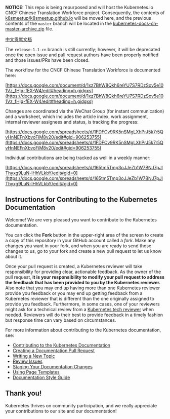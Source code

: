 **NOTICE:** This repo is being repurposed and will host the Kubernetes.io CNCF Chinese Translation Workforce project. Consequently, the contents of [k8smeetup/k8smeetup.github.io](https://github.com/k8smeetup/k8smeetup.github.io) will be moved here, and the previous contents of the `master` branch will be located in the [kubernetes-docs-cn-master-archive.zip](/kubernetes-docs-cn-master-archive.zip) file.

[中文贡献文档](README-CN.md)

The `release-1.1-cn` branch is still currently; however, it will be deprecated once the open issue and pull request authors have been properly notified and those issues/PRs have been closed.


The workflow for the CNCF Chinese Translation Workforce is documented here:

[https://docs.google.com/document/d/1xz7BhW8Qkh6reYU7S7RDzSov5e101Vz_fHjq-fEX-W4/edit#heading=h.gjdgxs](https://docs.google.com/document/d/1xz7BhW8Qkh6reYU7S7RDzSov5e101Vz_fHjq-fEX-W4/edit#heading=h.gjdgxs)

Changes are coordinated via the WeChat Group (for instant communication) and a worksheet, which includes the article index, work assignment, internal reviewer assignees and status, is tracking the progress:

[https://docs.google.com/spreadsheets/d/1FDFCv9RK5nSMgLXhPrJ5k7r5QvHnNEFnXbvoFiM8v20/edit#gid=906253755](https://docs.google.com/spreadsheets/d/1FDFCv9RK5nSMgLXhPrJ5k7r5QvHnNEFnXbvoFiM8v20/edit#gid=906253755)

Individual contributions are being tracked as well in a weekly manner:

[https://docs.google.com/spreadsheets/d/165tm5Tmp3oJJeZb1W7BNJ7pJlThyxg9LuN-lHhVLkbY/edit#gid=0](https://docs.google.com/spreadsheets/d/165tm5Tmp3oJJeZb1W7BNJ7pJlThyxg9LuN-lHhVLkbY/edit#gid=0)


## Instructions for Contributing to the Kubernetes Documentation

Welcome! We are very pleased you want to contribute to the Kubernetes documentation.

You can click the **Fork** button in the upper-right area of the screen to create a copy of this repository in your GitHub account called a *fork*. Make any changes you want in your fork, and when you are ready to send those changes to us, go to your fork and create a new pull request to let us know about it.

Once your pull request is created, a Kubernetes reviewer will take responsibility for providing clear, actionable feedback.  As the owner of the pull request, **it is your responsibility to modify your pull request to address the feedback that has been provided to you by the Kubernetes reviewer.**  Also note that you may end up having more than one Kubernetes reviewer provide you feedback or you may end up getting feedback from a Kubernetes reviewer that is different than the one originally assigned to provide you feedback. Furthermore, in some cases, one of your reviewers might ask for a technical review from a [Kubernetes tech reviewer](https://github.com/kubernetes/website/wiki/Tech-reviewers) when needed.  Reviewers will do their best to provide feedback in a timely fashion but response time can vary based on circumstances.

For more information about contributing to the Kubernetes documentation, see:

* [Contributing to the Kubernetes Documentation](http://kubernetes.io/editdocs/)
* [Creating a Documentation Pull Request](http://kubernetes.io/docs/home/contribute/create-pull-request/)
* [Writing a New Topic](http://kubernetes.io/docs/home/contribute/write-new-topic/)
* [Review Issues](http://kubernetes.io/docs/home/contribute/review-issues/)
* [Staging Your Documentation Changes](http://kubernetes.io/docs/home/contribute/stage-documentation-changes/)
* [Using Page Templates](http://kubernetes.io/docs/home/contribute/page-templates/)
* [Documentation Style Guide](http://kubernetes.io/docs/home/contribute/style-guide/)

## Thank you!

Kubernetes thrives on community participation, and we really appreciate your
contributions to our site and our documentation!
